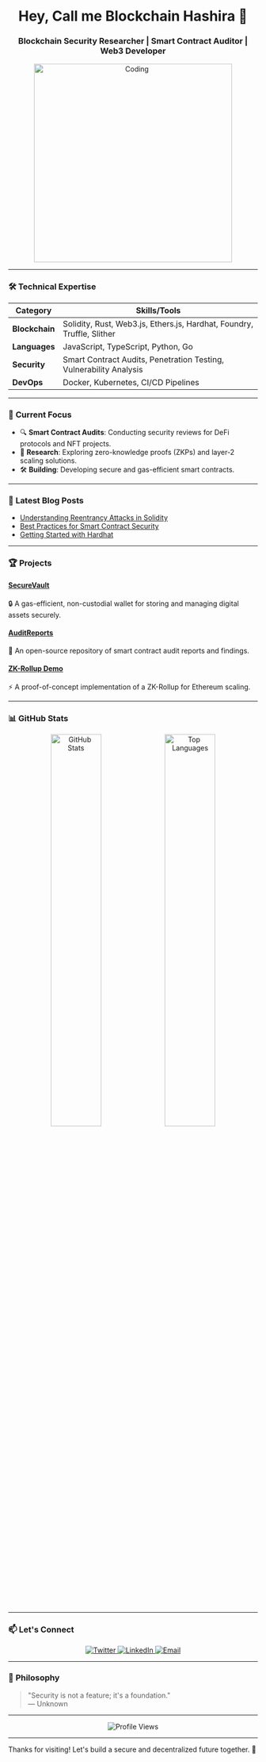 <h1 align="center">Hey, Call me Blockchain Hashira 👋</h1>
<h3 align="center">Blockchain Security Researcher | Smart Contract Auditor | Web3 Developer</h3>

<div align="center">
  <img src="https://media.tenor.com/GfSX-u7VGM4AAAAM/coding.gif" alt="Coding" width="400"/>
</div>

---

### 🛠️ **Technical Expertise**

| **Category**       | **Skills/Tools**                                                                                   |
|---------------------|---------------------------------------------------------------------------------------------------|
| **Blockchain**      | Solidity, Rust, Web3.js, Ethers.js, Hardhat, Foundry, Truffle, Slither                            |
| **Languages**       | JavaScript, TypeScript, Python, Go                                                               |
| **Security**        | Smart Contract Audits, Penetration Testing, Vulnerability Analysis                               |
| **DevOps**          | Docker, Kubernetes, CI/CD Pipelines                                                              |

---

### 🚀 **Current Focus**

- 🔍 **Smart Contract Audits**: Conducting security reviews for DeFi protocols and NFT projects.
- 🧠 **Research**: Exploring zero-knowledge proofs (ZKPs) and layer-2 scaling solutions.
- 🛠️ **Building**: Developing secure and gas-efficient smart contracts.

---

### 📝 **Latest Blog Posts**

<!-- BLOG-POST-LIST:START -->
- [Understanding Reentrancy Attacks in Solidity](https://musprodev.hashnode.dev/understanding-reentrancy-attacks-in-solidity)
- [Best Practices for Smart Contract Security](https://musprodev.hashnode.dev/smart-contract-security-best-practices)
- [Getting Started with Hardhat](https://musprodev.hashnode.dev/getting-started-with-hardhat)
<!-- BLOG-POST-LIST:END -->

---

### 🏆 **Projects**

#### [SecureVault](https://github.com/yourusername/securevault)
🔒 A gas-efficient, non-custodial wallet for storing and managing digital assets securely.

#### [AuditReports](https://github.com/yourusername/auditreports)
📄 An open-source repository of smart contract audit reports and findings.

#### [ZK-Rollup Demo](https://github.com/yourusername/zk-rollup-demo)
⚡ A proof-of-concept implementation of a ZK-Rollup for Ethereum scaling.

---

### 📊 **GitHub Stats**

<div align="center">
  <img src="https://github-readme-stats.vercel.app/api?username=musprodev&show_icons=true&theme=dark" alt="GitHub Stats" width="45%"/>
  <img src="https://github-readme-stats.vercel.app/api/top-langs/?username=musprodev&layout=compact&theme=dark" alt="Top Languages" width="45%"/>
</div>

---

### 📫 **Let's Connect**

<p align="center">
  <a href="https://twitter.com/muspro__dev" target="_blank">
    <img src="https://img.shields.io/badge/Twitter-1DA1F2?style=for-the-badge&logo=twitter&logoColor=white" alt="Twitter"/>
  </a>
  <a href="https://linkedin.com/in/musprodev" target="_blank">
    <img src="https://img.shields.io/badge/LinkedIn-0077B5?style=for-the-badge&logo=linkedin&logoColor=white" alt="LinkedIn"/>
  </a>
  <a href="mailto:your.email@domain.com" target="_blank">
    <img src="https://img.shields.io/badge/Email-D14836?style=for-the-badge&logo=gmail&logoColor=white" alt="Email"/>
  </a>
</p>

---

### 🎯 **Philosophy**

> "Security is not a feature; it's a foundation."  
> — Unknown

---

<div align="center">
  <img src="https://komarev.com/ghpvc/?username=musprodev&label=Profile%20Views&color=0e75b6&style=flat" alt="Profile Views"/>
</div>

---

Thanks for visiting! Let's build a secure and decentralized future together. 🚀
